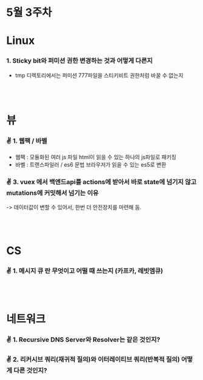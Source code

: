 # 5월 3주차

# Linux

### 1. Sticky bit와 퍼미션 권한 변경하는 것과 어떻게 다른지
 - tmp 디렉토리에서는 퍼미션 777파일을 스티키비트 권한처럼 바꿀 수 없는지

<br/>
<br/>

# 뷰
### ✌ 1. 웹팩 / 바벨 
- 웹팩 : 모듈화된 여러 js 파일 html이 읽을 수 있는 하나의 js파일로 패키징
- 바벨 : 트랜스파일러 / es6 문법 브라우저가 읽을 수 있는 es5로 변환

### ✌ 3. vuex 에서 백엔드api를 actions에 받아서 바로 state에 넘기지 않고 mutations에 커밋해서 넘기는 이유
-> 데이터값이 변할 수 있어서, 한번 더 안전장치를 마련해 둠.

<br/>
<br/>

# CS
### ✌ 1. 메시지 큐 란 무엇이고 어떨 때 쓰는지 (카프카, 레빗엠큐)

<br/>
<br/>

# 네트워크
### ✌ 1. Recursive DNS Server와 Resolver는 같은 것인지?

### ✌ 2. 리커시브 쿼리(재귀적 질의)와 이터레이티브 쿼리(반복적 질의) 어떻게 다른 것인지? 